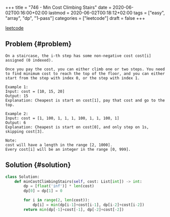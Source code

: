 +++
title = "746 - Min Cost Climbing Stairs"
date = 2020-06-02T00:16:00+02:00
lastmod = 2020-06-02T00:18:12+02:00
tags = ["easy", "array", "dp", "1-pass"]
categories = ["leetcode"]
draft = false
+++

[leetcode](https://leetcode.com/problems/min-cost-climbing-stairs/)


## Problem {#problem}

```text
On a staircase, the i-th step has some non-negative cost cost[i] assigned (0 indexed).

Once you pay the cost, you can either climb one or two steps. You need to find minimum cost to reach the top of the floor, and you can either start from the step with index 0, or the step with index 1.

Example 1:
Input: cost = [10, 15, 20]
Output: 15
Explanation: Cheapest is start on cost[1], pay that cost and go to the top.

Example 2:
Input: cost = [1, 100, 1, 1, 1, 100, 1, 1, 100, 1]
Output: 6
Explanation: Cheapest is start on cost[0], and only step on 1s, skipping cost[3].

Note:
cost will have a length in the range [2, 1000].
Every cost[i] will be an integer in the range [0, 999].
```


## Solution {#solution}

```python
class Solution:
    def minCostClimbingStairs(self, cost: List[int]) -> int:
        dp = [float('inf')] * len(cost)
        dp[0] = dp[1] = 0

        for i in range(2, len(cost)):
            dp[i] = min(dp[i-1]+cost[i-1], dp[i-2]+cost[i-2])
        return min(dp[-1]+cost[-1], dp[-2]+cost[-2])
```
